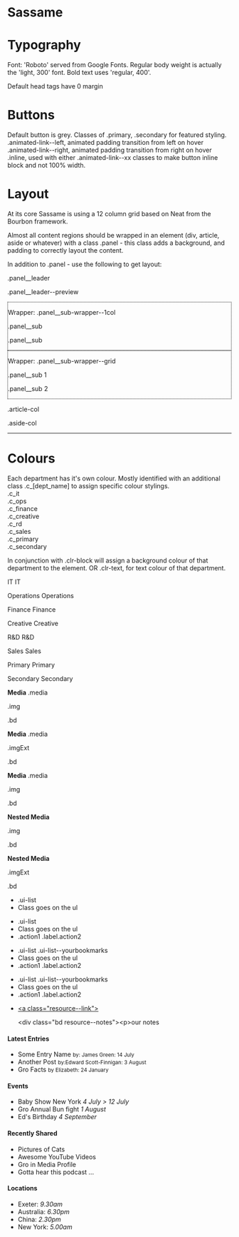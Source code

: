 Sassame
=======

Typography
==========

Font: 'Roboto' served from Google Fonts. Regular body weight is actually the 'light, 300' font. Bold text uses 'regular, 400'.

Default head tags have 0 margin

Buttons
=======

Default button is grey.
Classes of .primary, .secondary for featured styling.
.animated-link--left, animated padding transition from left on hover
.animated-link--right, animated padding transition from right on hover
.inline, used with either .animated-link--xx classes to make button inline block and not 100% width.

Layout
======

At its core Sassame is using a 12 column grid based on Neat from the Bourbon framework.

Almost all content regions should be wrapped in an element (div, article, aside or whatever) with a class .panel - this class adds a background, and padding to correctly layout the content.

In addition to .panel - use the following to get layout:

<div class="panel panel__leader">
<p>.panel__leader</p>
</div>

<div class="panel panel__leader--preview">
<p>.panel__leader--preview</p>
</div>

<div class="panel__sub-wrapper--1col" style="border: 1px dotted black;">
<p>Wrapper: .panel__sub-wrapper--1col</p>
<div class="panel panel__sub">

<p>.panel__sub</p>
</div>
<div class="panel panel__sub">
<p>.panel__sub</p>
</div>
</div>

<div class="panel__sub-wrapper--grid" style="border: 1px dotted black;">
<p>Wrapper: .panel__sub-wrapper--grid</p>
<div class="panel panel__sub">
<p>.panel__sub 1</p>
</div>
<div class="panel panel__sub">
<p>.panel__sub 2</p>
</div>
</div>

<div class="article-col panel">
<p>.article-col</p>
</div>
<div class="aside-col panel">
<p>.aside-col</p>
</div>

<div>
<hr />
</div>

<div class="panel">
<h1>Colours</h1>
<p>Each department has it's own colour. Mostly identified with an additional class .c_[dept_name] to assign specific colour stylings.<br />
.c_it<br />
.c_ops<br />
.c_finance<br />
.c_creative<br />
.c_rd<br />
.c_sales<br />
.c_primary<br />
.c_secondary<br />
</p>
<p>In conjunction with .clr-block will assign a background colour of that department to the element. OR .clr-text, for text colour of that department.</p>
<p><span class="c_it clr-block">IT</span> <span class="c_it clr-text">IT</span></p>
<p><span class="c_ops clr-block">Operations</span> <span class="c_ops clr-text">Operations</span></p>
<p><span class="c_finance clr-block">Finance</span> <span class="c_finance clr-text">Finance</span></p>
<p><span class="c_creative clr-block">Creative</span> <span class="c_creative clr-text">Creative</span></p>
<p><span class="c_rd clr-block">R&amp;D</span> <span class="c_rd clr-text">R&amp;D</span></p>
<p><span class="c_sales clr-block">Sales</span> <span class="c_sales clr-text">Sales</span></p>
<p><span class="c_primary clr-block">Primary</span> <span class="c_primary clr-text">Primary</span></p>
<p><span class="c_secondary clr-block">Secondary</span> <span class="c_secondary clr-text">Secondary</span></p>
</div><!--/colours-->

<div class="media panel">
<p><strong>Media</strong> .media</p>
<div class="img panel"><p>.img</p></div>
<div class="bd"><p>.bd</p></div>
</div>
<div class="media panel">
<p><strong>Media</strong> .media</p>
<div class="imgExt panel"><p>.imgExt</p></div>
<div class="bd"><p>.bd</p></div>
</div>
<div class="media panel">
<p><strong>Media</strong> .media</p>
<div class="img panel"><p>.img</p></div>
<div class="bd"><p>.bd</p>

<div class="media panel">
<p><strong>Nested Media</strong></p>
<div class="img panel"><p>.img</p></div>
<div class="bd"><p>.bd</p></div>
</div>
<div class="media panel">
<p><strong>Nested Media</strong></p>
<div class="imgExt panel"><p>.imgExt</p></div>
<div class="bd"><p>.bd</p></div>
</div>
</div>
</div>


<div class="panel">

<ul class="ui-list">
<li>.ui-list</li>
<li>Class goes on the ul</li>
</ul>

<ul class="ui-list">
<li>.ui-list</li>
<li>Class goes on the ul</li>
<li><span class="action1 panel">.action1</span> <span class="label">.label</span><span class="action2 panel">.action2</span></li>
</ul>

<ul class="ui-list ui-list--yourbookmarks">
<li>.ui-list .ui-list--yourbookmarks</li>
<li>Class goes on the ul</li>
<li><span class="action1 panel">.action1</span> <span class="label">.label</span><span class="action2 panel">.action2</span></li>
</ul>


<ul class="ui-list ui-list--popular">
<li>.ui-list .ui-list--yourbookmarks</li>
<li>Class goes on the ul</li>
<li><span class="action1 panel">.action1</span> <span class="label">.label</span><span class="action2 panel">.action2</span></li>
</ul>


<ul class="unstyled">
<li class="media resource__item"><a href="" class="img resource--link">&lt;a class="resource--link"&gt;</a> 
<div class="bd resource--notes">
<p>&lt;div class="bd resource--notes"&gt;&lt;p&gt;our notes</p>
</div></li>
</ul>

</div>


</div>
</section>




<footer>
<div class="outer">

<div class="col footer__latest">
<h4>Latest Entries</h4>
<ul class="unstyled">
<li>Some Entry Name
<small>by: James Green: 14 July</small>
</li>

<li>Another Post
<small>by:Edward Scott-Finnigan: 3 August</small>
</li>

<li>Gro Facts
<small>by Elizabeth: 24 January</small>
</li>
</ul>
</div><!--/latest entries-->

<div class="col footer__events">
<h4>Events</h4>
<ul class="unstyled">
<li>Baby Show New York
<i>4 July > 12 July</i>
</li>
<li>Gro Annual Bun fight
<i>1 August</i>
</li>
<li>Ed's Birthday
<i>4 September</i>
</li>
</ul>
</div><!--/events-->

<div class="col footer__shared">
<h4>Recently Shared</h4>
<ul class="unstyled">
<li>Pictures of Cats</li>
<li>Awesome YouTube Videos</li>
<li>Gro in Media Profile</li>
<li>Gotta hear this podcast ... </li>
</ul>
</div><!--/shared-->

<div class="col footer__offices">
<h4>Locations</h4>
<ul class="unstyled">
<li>Exeter: <i>9.30am</i></li>
<li>Australia: <i>6.30pm</i></li>
<li>China: <i>2.30pm</i></li>
<li>New York: <i>5.00am</i></li>
</ul>
</div><!--/offices-->
</div><!--/outer-->
</footer>
</div>
<!-- JavaScript -->
<script src="https://ajax.googleapis.com/ajax/libs/jquery/1.7.1/jquery.min.js"></script>
<script src='js/vendor/modernizr-2.6.2-min.js'></script>

</body>
</html>

